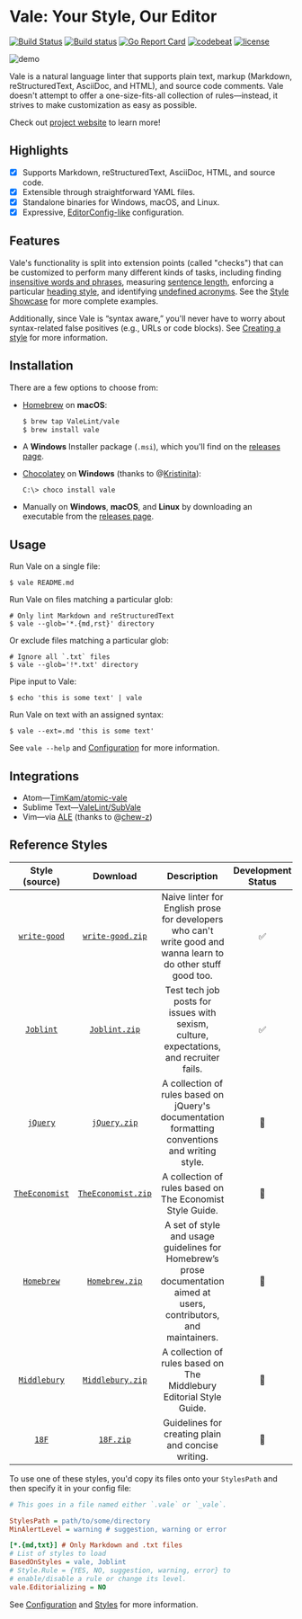 # Vale: Your Style, Our Editor

[![Build Status](https://travis-ci.org/ValeLint/vale.svg?branch=master)](https://travis-ci.org/ValeLint/vale) [![Build status](https://ci.appveyor.com/api/projects/status/snk0oo6ih1nwuf6r/branch/master?svg=true)](https://ci.appveyor.com/project/jdkato/vale/branch/master) [![Go Report Card](https://goreportcard.com/badge/github.com/ValeLint/vale)](https://goreportcard.com/report/github.com/ValeLint/vale) [![codebeat](https://codebeat.co/badges/a9b4b73a-182d-4ed7-8019-0fc5957bad91)](https://codebeat.co/projects/github-com-valelint-vale-master) [![license](https://img.shields.io/github/license/mashape/apistatus.svg)]()

![demo](https://cloud.githubusercontent.com/assets/8785025/22951386/df064226-f2bd-11e6-84e3-4cedfc098528.png)

Vale is a natural language linter that supports plain text, markup (Markdown, reStructuredText, AsciiDoc, and HTML), and source code comments. Vale doesn't attempt to offer a one-size-fits-all collection of rules&mdash;instead, it strives to make customization as easy as possible.

Check out [project website](https://valelint.github.io/docs/) to learn more!

## Highlights

- [X] Supports Markdown, reStructuredText, AsciiDoc, HTML, and source code.
- [X] Extensible through straightforward YAML files.
- [X] Standalone binaries for Windows, macOS, and Linux.
- [X] Expressive, [EditorConfig-like](http://editorconfig.org/) configuration.

## Features

Vale's functionality is split into extension points (called "checks") that can be customized to perform many different kinds of tasks, including finding [insensitive words and phrases](https://github.com/ValeLint/vale/blob/master/rule/GenderBias.yml), measuring [sentence length](https://github.com/ValeLint/vale/blob/master/styles/jQuery/SentenceLength.yml), enforcing a particular [heading style](https://github.com/ValeLint/vale/blob/master/styles/18F/Titles.yml), and identifying [undefined acronyms](https://github.com/ValeLint/vale/blob/master/styles/TheEconomist/UnexpandedAcronyms.yml). See the [Style Showcase](https://valelint.github.io/docs/showcase/) for more complete examples.

Additionally, since Vale is “syntax aware,” you'll never have to worry about syntax-related false positives (e.g., URLs or code blocks). See [Creating a style](https://valelint.github.io/docs/styles/#creating-a-style) for more information.

## Installation

There are a few options to choose from:

- [Homebrew](http://brew.sh) on **macOS**:

    ```bash
    $ brew tap ValeLint/vale
    $ brew install vale
    ```
- A **Windows** Installer package (`.msi`), which you'll find on the [releases page](https://github.com/valelint/vale/releases).
- [Chocolatey](https://chocolatey.org/packages/vale/) on **Windows** (thanks to @[Kristinita](https://github.com/Kristinita)):
    
    ```shell
    C:\> choco install vale
    ```
- Manually on **Windows**, **macOS**, and **Linux** by downloading an executable from the [releases page](https://github.com/valelint/vale/releases).

## Usage

Run Vale on a single file:

```shell
$ vale README.md
```

Run Vale on files matching a particular glob:

```shell
# Only lint Markdown and reStructuredText
$ vale --glob='*.{md,rst}' directory
```

Or exclude files matching a particular glob:

```shell
# Ignore all `.txt` files
$ vale --glob='!*.txt' directory
```

Pipe input to Vale:

```shell
$ echo 'this is some text' | vale
```

Run Vale on text with an assigned syntax:

```shell
$ vale --ext=.md 'this is some text'
```

See `vale --help` and [Configuration](https://valelint.github.io/docs/config/) for more information.

## Integrations

- Atom&mdash;[TimKam/atomic-vale](https://github.com/TimKam/atomic-vale)
- Sublime Text&mdash;[ValeLint/SubVale](https://github.com/ValeLint/SubVale)
- Vim&mdash;via [ALE](https://github.com/w0rp/ale) (thanks to @[chew-z](https://github.com/chew-z))

## Reference Styles

|                           Style (source)                           |                                         Download                                          |                                                      Description                                                      | Development Status |
|:------------------------------------------------------------------:|:-----------------------------------------------------------------------------------------:|:---------------------------------------------------------------------------------------------------------------------:|:------------------:|
|        [`write-good`](https://github.com/btford/write-good)        |   [`write-good.zip`](https://github.com/ValeLint/docs/raw/master/styles/write-good.zip)   |    Naive linter for English prose for developers who can't write good and wanna learn to do other stuff good too.     | :white_check_mark: |
|        [`Joblint`](https://github.com/rowanmanning/joblint)        |      [`Joblint.zip`](https://github.com/ValeLint/docs/raw/master/styles/Joblint.zip)      |                Test tech job posts for issues with sexism, culture, expectations, and recruiter fails.                | :white_check_mark: |
|    [`jQuery`](https://contribute.jquery.org/style-guide/prose/)    |       [`jQuery.zip`](https://github.com/ValeLint/docs/raw/master/styles/jQuery.zip)       |            A collection of rules based on jQuery's documentation formatting conventions and writing style.            |   :construction:   |
| [`TheEconomist`](http://www.economist.com/styleguide/introduction) | [`TheEconomist.zip`](https://github.com/ValeLint/docs/raw/master/styles/TheEconomist.zip) |                               A collection of rules based on The Economist Style Guide.                               |   :construction:   |
|   [`Homebrew`](http://docs.brew.sh/Prose-Style-Guidelines.html)    |     [`Homebrew.zip`](https://github.com/ValeLint/docs/raw/master/styles/Homebrew.zip)     | A set of style and usage guidelines for Homebrew’s prose documentation aimed at users, contributors, and maintainers. |   :construction:   |
| [`Middlebury`](https://middlebury.github.io/styleguide/editorial/) |   [`Middlebury.zip`](https://github.com/ValeLint/docs/raw/master/styles/Middlebury.zip)   |                         A collection of rules based on The Middlebury Editorial Style Guide.                          |   :construction:   |
|           [`18F`](https://pages.18f.gov/content-guide/)            |          [`18F.zip`](https://github.com/ValeLint/docs/raw/master/styles/18F.zip)          |                                  Guidelines for creating plain and concise writing.                                   |   :construction:   |


To use one of these styles, you'd copy its files onto your `StylesPath` and then specify it in your config file:

```ini
# This goes in a file named either `.vale` or `_vale`.

StylesPath = path/to/some/directory
MinAlertLevel = warning # suggestion, warning or error

[*.{md,txt}] # Only Markdown and .txt files
# List of styles to load
BasedOnStyles = vale, Joblint
# Style.Rule = {YES, NO, suggestion, warning, error} to
# enable/disable a rule or change its level.
vale.Editorializing = NO
```

See [Configuration](https://valelint.github.io/docs/config/) and [Styles](https://valelint.github.io/docs/styles/) for more information.
